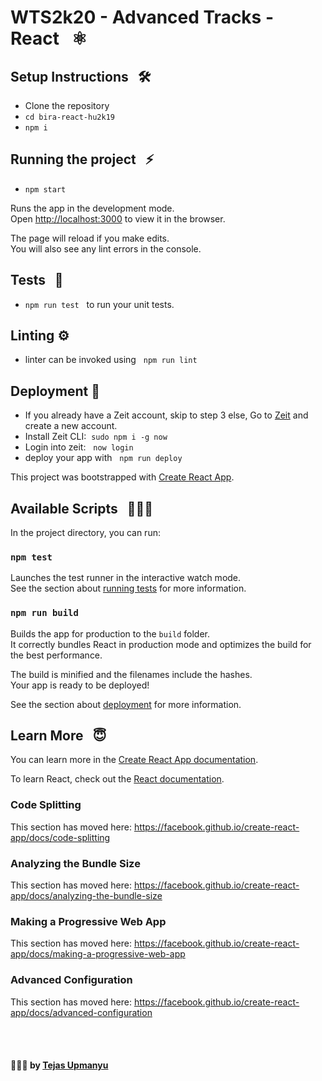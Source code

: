 # WTS2k20 - Advanced Tracks - React &nbsp; ⚛️

## Setup Instructions &nbsp; 🛠

- Clone the repository
- `cd bira-react-hu2k19`
- `npm i`

## Running the project &nbsp; ⚡️

- `npm start`

Runs the app in the development mode.<br>
Open [http://localhost:3000](http://localhost:3000) to view it in the browser.

The page will reload if you make edits.<br>
You will also see any lint errors in the console.

## Tests &nbsp; 💯

- `npm run test` &nbsp; to run your unit tests.

## Linting ⚙️

- linter can be invoked using &nbsp; `npm run lint`

## Deployment 🚀

- If you already have a Zeit account, skip to step 3 else, Go to [Zeit](https://zeit.co/onboarding) and create a new account.
- Install Zeit CLI: &nbsp;`sudo npm i -g now`
- Login into zeit: &nbsp; `now login`
- deploy your app with &nbsp; `npm run deploy`

This project was bootstrapped with [Create React App](https://github.com/facebook/create-react-app).

## Available Scripts &nbsp; 👨🏻‍💻

In the project directory, you can run:

### `npm test`

Launches the test runner in the interactive watch mode.<br>
See the section about [running tests](https://facebook.github.io/create-react-app/docs/running-tests) for more information.

### `npm run build`

Builds the app for production to the `build` folder.<br>
It correctly bundles React in production mode and optimizes the build for the best performance.

The build is minified and the filenames include the hashes.<br>
Your app is ready to be deployed!

See the section about [deployment](https://facebook.github.io/create-react-app/docs/deployment) for more information.

## Learn More &nbsp; 😇

You can learn more in the [Create React App documentation](https://facebook.github.io/create-react-app/docs/getting-started).

To learn React, check out the [React documentation](https://reactjs.org/).

### Code Splitting

This section has moved here: https://facebook.github.io/create-react-app/docs/code-splitting

### Analyzing the Bundle Size

This section has moved here: https://facebook.github.io/create-react-app/docs/analyzing-the-bundle-size

### Making a Progressive Web App

This section has moved here: https://facebook.github.io/create-react-app/docs/making-a-progressive-web-app

### Advanced Configuration

This section has moved here: https://facebook.github.io/create-react-app/docs/advanced-configuration

<br>
<br>

#### 👨🏻‍💻 by [**Tejas Upmanyu**](https://twitter.com/tejasupmanyu)
